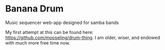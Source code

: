 # Banana Drum

Music sequencer web-app designed for samba bands

My first attempt at this can be found here: https://github.com/mooseling/drum-thing. I am older, wiser, and endowed with much more free time now.
